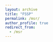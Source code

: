 ```yaml
---
layout: archive
title: "FSSP"
permalink: /msr/
author_profile: true
redirect_from:
  - /msr
---
```

